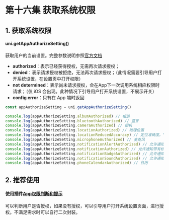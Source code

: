 # 第十六集 获取系统权限

## 1. 获取系统权限

#### uni.getAppAuthorizeSetting()

获取用户的当前设置。完整参数说明参照[官方文档](https://uniapp.dcloud.net.cn/api/system/getappauthorizesetting.html)
- **authorized**：表示已经获得授权，无需再次请求授权；
- **denied**：表示请求授权被拒绝，无法再次请求授权；（此情况需要引导用户打开系统设置，在设置页中打开权限）
- **not determined**：表示尚未请求授权，会在App下一次调用系统相应权限时请求；（仅 iOS 会出现。此种情况下引导用户打开系统设置，不展示开关）
- **config error**：只有在 App 端时返回

```js
const appAuthorizeSetting = uni.getAppAuthorizeSetting()

console.log(appAuthorizeSetting.albumAuthorized) // 相册
console.log(appAuthorizeSetting.bluetoothAuthorized) // 蓝牙
console.log(appAuthorizeSetting.cameraAuthorized) // 相机
console.log(appAuthorizeSetting.locationAuthorized) // 地理位置
console.log(appAuthorizeSetting.locationReducedAccuracy) // 定位准确度。"reduced" 表示模糊定位；"full" 表示精准定位；"unsupported" 表示不支持
console.log(appAuthorizeSetting.microphoneAuthorized) // 麦克风
console.log(appAuthorizeSetting.notificationAlertAuthorized) // 允许通知带有提醒的开关
console.log(appAuthorizeSetting.notificationAuthorized) // 允许通知带有标记的开关
console.log(appAuthorizeSetting.notificationBadgeAuthorized) // 允许通知带有声音的开关
console.log(appAuthorizeSetting.notificationSoundAuthorized) // 允许通知带有震动的开关
console.log(appAuthorizeSetting.phoneCalendarAuthorized) // 日历
```

## 2. 推荐使用

#### 使用插件[App权限判断和提示 ](https://ext.dcloud.net.cn/plugin?id=594)
可以判断用户是否授权，如果没有授权，可以引导用户打开系统设置页面，进行授权。不满足需求时可以自行二次封装。
